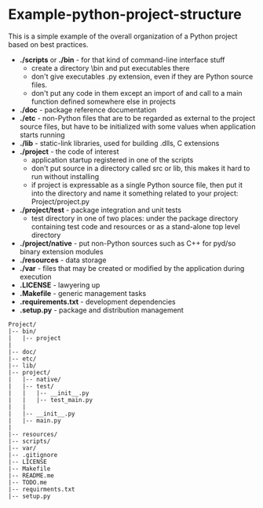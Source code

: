 # Example-python-project-structure

This is a simple example of the overall organization of a Python project based on best practices.

* **./scripts** or **./bin** - for that kind of command-line interface stuff
	* create a directory \bin and put executables there
	* don't give executables .py extension, even if they are Python source files.
	* don't put any code in them except an import of and call to a main function defined somewhere else in projects
* **./doc** - package reference documentation
* **./etc** - non-Python files that are to be regarded as external to the project source files, but have to be initialized with some values when application starts running
* **./lib** - static-link libraries, used for building .dlls, C extensions
* **./project** - the code of interest
	* application startup registered in one of the scripts
	* don't put source in a directory called src or lib, this makes it hard to run without installing
	* if project is expressable as a single Python source file, then put it into the directory and name it something related to your project: Project/project.py
* **./project/test** - package integration and unit tests
	* test directory in one of two places: under the package directory containing test code and resources or as a stand-alone top level directory 
* **./project/native** - put non-Python sources such as C++ for pyd/so binary extension modules
* **./resources** - data storage
* **./var** - files that may be created or modified by the application during execution
* **.LICENSE** - lawyering up
* **.Makefile** - generic management tasks
* **.requirements.txt** - development dependencies
* **.setup.py** - package and distribution management

```
Project/
|-- bin/
|   |-- project
|
|-- doc/
|-- etc/
|-- lib/
|-- project/
|	|-- native/
|   |-- test/
|   |   |-- __init__.py
|   |   |-- test_main.py
|   |   
|   |-- __init__.py
|   |-- main.py
|
|-- resources/
|-- scripts/
|-- var/
|-- .gitignore
|-- LICENSE
|-- Makefile
|-- README.me
|-- TODO.me
|-- requirments.txt
|-- setup.py

```